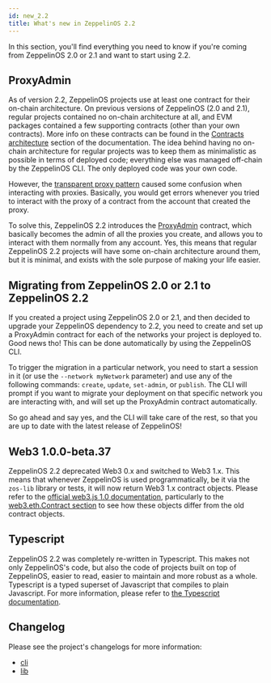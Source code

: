 ```yaml
---
id: new_2.2
title: What's new in ZeppelinOS 2.2
---
```


In this section, you'll find everything you need to know if you're coming from ZeppelinOS 2.0 or 2.1 and want to start using 2.2.

## ProxyAdmin

As of version 2.2, ZeppelinOS projects use at least one contract for their on-chain architecture. On previous versions of ZeppelinOS (2.0 and 2.1), regular projects contained no on-chain architecture at all, and EVM packages contained a few supporting contracts (other than your own contracts). More info on these contracts can be found in the [Contracts architecture](https://docs.zeppelinos.org/docs/architecture.html) section of the documentation. The idea behind having no on-chain architecture for regular projects was to keep them as minimalistic as possible in terms of deployed code; everything else was managed off-chain by the ZeppelinOS CLI. The only deployed code was your own code.

However, the [transparent proxy pattern](https://docs.zeppelinos.org/docs/pattern.html#transparent-proxies-and-function-clashes) caused some confusion when interacting with proxies. Basically, you would get errors whenever you tried to interact with the proxy of a contract from the account that created the proxy.

To solve this, ZeppelinOS 2.2 introduces the [ProxyAdmin](https://github.com/zeppelinos/zos/blob/v2.2.0/packages/lib/contracts/upgradeability/ProxyAdmin.sol) contract, which basically becomes the admin of all the proxies you create, and allows you to interact with them normally from any account. Yes, this means that regular ZeppelinOS 2.2 projects will have some on-chain architecture around them, but it is minimal, and exists with the sole purpose of making your life easier.

## Migrating from ZeppelinOS 2.0 or 2.1 to ZeppelinOS 2.2

If you created a project using ZeppelinOS 2.0 or 2.1, and then decided to upgrade your ZeppelinOS dependency to 2.2, you need to create and set up a ProxyAdmin contract for each of the networks your project is deployed to. Good news tho! This can be done automatically by using the ZeppelinOS CLI.

To trigger the migration in a particular network, you need to start a session in it (or use the `--network myNetwork` parameter) and use any of the following commands: `create`, `update`, `set-admin`, or `publish`. The CLI will prompt if you want to migrate your deployment on that specific network you are interacting with, and will set up the ProxyAdmin contract automatically.

So go ahead and say yes, and the CLI will take care of the rest, so that you are up to date with the latest release of ZeppelinOS!

## Web3 1.0.0-beta.37

ZeppelinOS 2.2 deprecated Web3 0.x and switched to Web3 1.x. This means that whenever ZeppelinOS is used programmatically, be it via the `zos-lib` library or tests, it will now return Web3 1.x contract objects. Please refer to the [official web3.js 1.0 documentation](https://web3js.readthedocs.io/en/1.0/latest/), particularly to the [web3.eth.Contract section](https://web3js.readthedocs.io/en/1.0/web3-eth-contract.html) to see how these objects differ from the old contract objects.

## Typescript

ZeppelinOS 2.2 was completely re-written in Typescript. This makes not only ZeppelinOS's code, but also the code of projects built on top of ZeppelinOS, easier to read, easier to maintain and more robust as a whole. Typescript is a typed superset of Javascript that compiles to plain Javascript. For more information, please refer to [the Typescript documentation](http://www.typescriptlang.org/docs/home.html). 

## Changelog

Please see the project's changelogs for more information:
- [cli](https://github.com/zeppelinos/zos/blob/master/packages/cli/changelog.md)
- [lib](https://github.com/zeppelinos/zos/blob/master/packages/lib/changelog.md)
